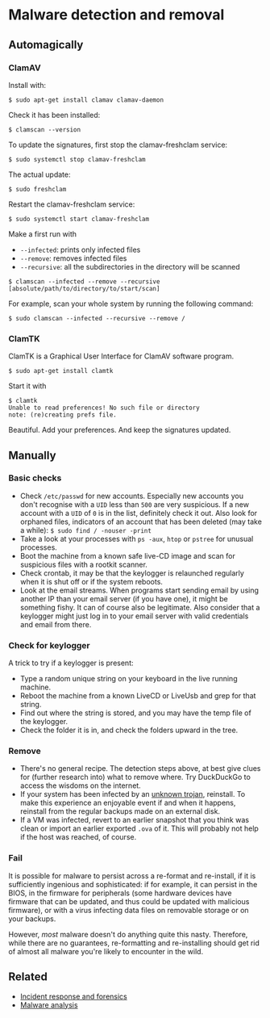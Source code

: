 # Malware detection and removal

## Automagically

### ClamAV

Install with:

    $ sudo apt-get install clamav clamav-daemon

Check it has been installed:

    $ clamscan --version

To update the signatures, first stop the clamav-freshclam service:

    $ sudo systemctl stop clamav-freshclam

The actual update:

    $ sudo freshclam

Restart the clamav-freshclam service:

    $ sudo systemctl start clamav-freshclam

Make a first run with
* `--infected`: prints only infected files
* `--remove`: removes infected files
* `--recursive`: all the subdirectories in the directory will be scanned

```text
$ clamscan --infected --remove --recursive [absolute/path/to/directory/to/start/scan]
```

For example, scan your whole system by running the following command:

    $ sudo clamscan --infected --recursive --remove /

### ClamTK

ClamTK is a Graphical User Interface for ClamAV software program.

    $ sudo apt-get install clamtk

Start it with

    $ clamtk
    Unable to read preferences! No such file or directory
    note: (re)creating prefs file.

Beautiful. Add your preferences. And keep the signatures updated.

## Manually

### Basic checks

* Check `/etc/passwd` for new accounts. Especially new accounts you don't recognise with a `UID` less than `500` are very suspicious. If a new account with a `UID` of `0` is in the list, definitely check it out. Also look for orphaned files, indicators of an account that has been deleted (may take a while): `$ sudo find / -nouser -print`
* Take a look at your processes with `ps -aux`, `htop` or `pstree` for unusual processes. 
* Boot the machine from a known safe live-CD image and scan for suspicious files with a rootkit scanner.
* Check crontab, it may be that the keylogger is relaunched regularly when it is shut off or if the system reboots.
* Look at the email streams. When programs start sending email by using another IP than your email server (if you have one), it might be something fishy. It can of course also be legitimate. Also consider that a keylogger might just log in to your email server with valid credentials and email from there.

### Check for keylogger

A trick to try if a keylogger is present:

* Type a random unique string on your keyboard in the live running machine.
* Reboot the machine from a known LiveCD or LiveUsb and grep for that string.
* Find out where the string is stored, and you may have the temp file of the keylogger.
* Check the folder it is in, and check the folders upward in the tree.

### Remove

* There's no general recipe. The detection steps above, at best give clues for (further research into) what to remove where. Try DuckDuckGo to access the wisdoms on the internet.
* If your system has been infected by an [unknown trojan](analysing-trojans.md), reinstall. To make this experience an enjoyable event if and when it happens, reinstall from the regular backups made on an external disk. 
* If a VM was infected, revert to an earlier snapshot that you think was clean or import an earlier exported `.ova` of it. This will probably not help if the host was reached, of course.

### Fail

It is possible for malware to persist across a re-format and re-install, if it is sufficiently ingenious and sophisticated: if for example, it can persist in the BIOS, in the firmware for peripherals (some hardware devices have firmware that can be updated, and thus could be updated with malicious firmware), or with a virus infecting data files on removable storage or on your backups. 

However, *most* malware doesn't do anything quite this nasty. Therefore, while there are no guarantees, re-formatting and re-installing should get rid of almost all malware you're likely to encounter in the wild. 

## Related

* [Incident response and forensics](blue-dfir:index)
* [Malware analysis](blue-malware:index)
